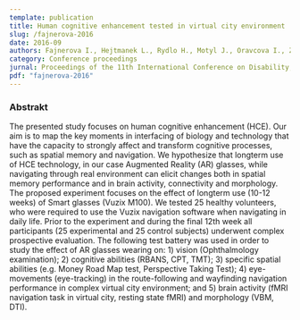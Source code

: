 ```yaml
---
template: publication
title: Human cognitive enhancement tested in virtual city environment
slug: /fajnerova-2016
date: 2016-09
authors: Fajnerova I., Hejtmanek L., Rydlo H., Motyl J., Oravcova I., Zitka T., Hranicka J., Horacek J., Zackova E. 
category: Conference proceedings
jurnal: Proceedings of the 11th International Conference on Disability, Virtual Reality and Associated Technologies (ICDVRAT 2016)
pdf: "fajnerova-2016"
---
```


### Abstrakt

The presented study focuses on human cognitive enhancement (HCE). Our aim is to map the key moments in interfacing of biology and technology that have the capacity to strongly affect and transform cognitive processes, such as spatial memory and navigation. We hypothesize that longterm use of HCE technology, in our case Augmented Reality (AR) glasses, while navigating through real environment can elicit changes both in spatial memory performance and in brain activity, connectivity and morphology. The proposed experiment focuses on the effect of longterm use (10-12 weeks) of Smart glasses (Vuzix M100). We tested 25 healthy volunteers, who were required to use the Vuzix navigation software when navigating in daily life. Prior to the experiment and during the final 12th week all participants (25 experimental and 25 control subjects) underwent complex prospective evaluation. The following test battery was used in order to study the effect of AR glasses wearing on: 1) vision (Ophthalmology examination); 2) cognitive abilities (RBANS, CPT, TMT); 3) specific spatial abilities (e.g. Money Road Map test, Perspective Taking Test); 4) eye-movements (eye-tracking) in the route-following and wayfinding navigation performance in complex virtual city environment; and 5) brain activity (fMRI navigation task in virtual city, resting state fMRI) and morphology (VBM, DTI).

